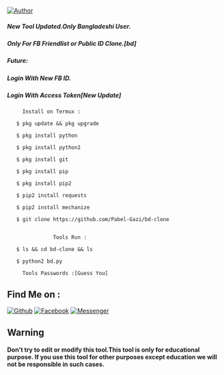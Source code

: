 <a href="https://github.com/Pabel-Gazi"><img title="Author" src="https://img.shields.io/badge/Author-Pabel--Gazi-red.svg?style=for-the-badge&logo=github"></a>
</p>

##### New Tool Updated.Only Bangladeshi User.
##### Only For FB Friendlist or Public ID Clone.[bd]
##### Future:
##### Login With New FB ID.
##### Login With Access Token[New Update]

         Install on Termux :

       $ pkg update && pkg upgrade

       $ pkg install python

       $ pkg install python2

       $ pkg install git

       $ pkg install pip

       $ pkg install pip2

       $ pip2 install requests

       $ pip2 install mechanize

       $ git clone https://github.com/Pabel-Gazi/bd-clone


                   Tools Run :

       $ ls && cd bd-clone && ls

       $ python2 bd.py
 
         Tools Passwords :[Guess You]

## Find Me on :
[![Github](https://img.shields.io/badge/Github-Pabel--Gazi-green?style=for-the-badge&logo=github)](https://github.com/Pabel-Gazi)
[![Facebook](https://img.shields.io/badge/Facebook-green?style=for-the-badge&logo=facebook)](https://fb.com/pabel.Gazi.73345)
[![Messenger](https://img.shields.io/badge/Chat-Messenger-blue?style=for-the-badge&logo=messenger)](https://m.me/pabel.Gazi.73345)

## Warning

#### Don't try to edit or modify this tool.This tool is only for educational purpose. If you use this tool for other purposes except education we will not be responsible in such cases.


